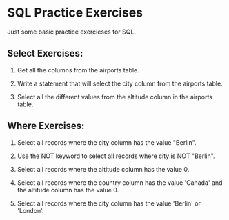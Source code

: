 # SQL Practice Exercises

Just some basic practice exercieses for SQL.

## Select Exercises:

1) Get all the columns from the airports table.

2) Write a statement that will select the city column from the airports table.

3) Select all the different values from the altitude column in the airports table.

## Where Exercises:

1) Select all records where the city column has the value "Berlin".

2) Use the NOT keyword to select all records where city is NOT "Berlin".

3) Select all records where the altitude column has the value 0.

4) Select all records where the country column has the value 'Canada' and the altitude column has the value 0.

5) Select all records where the city column has the value 'Berlin' or 'London'.
